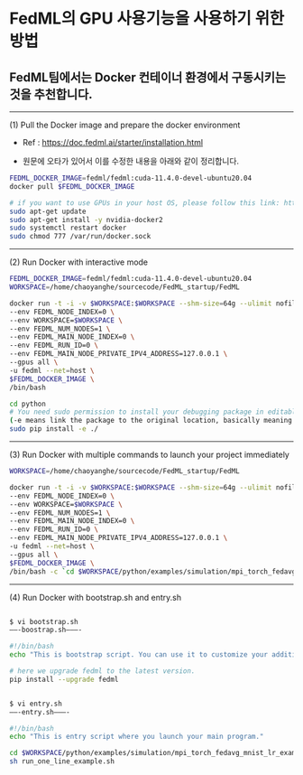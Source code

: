 # FedML의 GPU 사용기능을 사용하기 위한 방법

## FedML팀에서는 Docker 컨테이너 환경에서 구동시키는 것을 추천합니다.



---------------------------------------------------------
(1) Pull the Docker image and prepare the docker environment

- Ref : https://doc.fedml.ai/starter/installation.html

- 원문에 오타가 있어서 이를 수정한 내용을 아래와 같이 정리합니다.

```bash
FEDML_DOCKER_IMAGE=fedml/fedml:cuda-11.4.0-devel-ubuntu20.04
docker pull $FEDML_DOCKER_IMAGE

# if you want to use GPUs in your host OS, please follow this link: https://docs.nvidia.com/datacenter/cloud-native/container-toolkit/install-guide.html#docker
sudo apt-get update
sudo apt-get install -y nvidia-docker2
sudo systemctl restart docker
sudo chmod 777 /var/run/docker.sock
```

---------------------------------------------------------
(2) Run Docker with interactive mode

```bash
FEDML_DOCKER_IMAGE=fedml/fedml:cuda-11.4.0-devel-ubuntu20.04
WORKSPACE=/home/chaoyanghe/sourcecode/FedML_startup/FedML

docker run -t -i -v $WORKSPACE:$WORKSPACE --shm-size=64g --ulimit nofile=65535 --ulimit memlock=-1 --privileged \
--env FEDML_NODE_INDEX=0 \
--env WORKSPACE=$WORKSPACE \
--env FEDML_NUM_NODES=1 \
--env FEDML_MAIN_NODE_INDEX=0 \
--env FEDML_RUN_ID=0 \
--env FEDML_MAIN_NODE_PRIVATE_IPV4_ADDRESS=127.0.0.1 \
--gpus all \
-u fedml --net=host \
$FEDML_DOCKER_IMAGE \
/bin/bash

```

```bash
cd python
# You need sudo permission to install your debugging package in editable mode 
(-e means link the package to the original location, basically meaning any changes to the original package would reflect directly in your environment)
sudo pip install -e ./
```

---------------------------------------------------------
(3) Run Docker with multiple commands to launch your project immediately

```bash
WORKSPACE=/home/chaoyanghe/sourcecode/FedML_startup/FedML

docker run -t -i -v $WORKSPACE:$WORKSPACE --shm-size=64g --ulimit nofile=65535 --ulimit memlock=-1 --privileged \
--env FEDML_NODE_INDEX=0 \
--env WORKSPACE=$WORKSPACE \
--env FEDML_NUM_NODES=1 \
--env FEDML_MAIN_NODE_INDEX=0 \
--env FEDML_RUN_ID=0 \
--env FEDML_MAIN_NODE_PRIVATE_IPV4_ADDRESS=127.0.0.1 \
-u fedml --net=host \
--gpus all \
$FEDML_DOCKER_IMAGE \
/bin/bash -c `cd $WORKSPACE/python/examples/simulation/mpi_torch_fedavg_mnist_lr_example; sh run_one_line_example.sh`
```


---------------------------------------------------------
(4) Run Docker with bootstrap.sh and entry.sh


```bash

$ vi bootstrap.sh
——-boostrap.sh———-

#!/bin/bash
echo "This is bootstrap script. You can use it to customize your additional installation and set some environment variables"

# here we upgrade fedml to the latest version.
pip install --upgrade fedml

```


```bash

$ vi entry.sh
——-entry.sh———-

#!/bin/bash
echo "This is entry script where you launch your main program."

cd $WORKSPACE/python/examples/simulation/mpi_torch_fedavg_mnist_lr_example
sh run_one_line_example.sh


```


